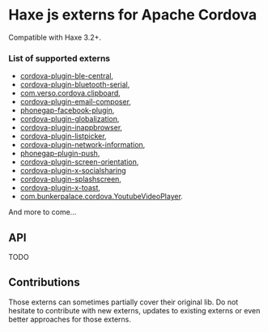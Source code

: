 # Haxe js externs for Apache Cordova

Compatible with Haxe 3.2+.

### List of supported externs

* [cordova-plugin-ble-central](https://github.com/don/cordova-plugin-ble-central),
* [cordova-plugin-bluetooth-serial](https://github.com/don/BluetoothSerial),
* [com.verso.cordova.clipboard](https://github.com/VersoSolutions/CordovaClipboard),
* [cordova-plugin-email-composer](https://github.com/katzer/cordova-plugin-email-composer.git),
* [phonegap-facebook-plugin](https://github.com/Wizcorp/phonegap-facebook-plugin),
* [cordova-plugin-globalization](https://github.com/apache/cordova-plugin-globalization),
* [cordova-plugin-inappbrowser](https://github.com/apache/cordova-plugin-inappbrowser),
* [cordova-plugin-listpicker](https://github.com/roberthovhannisyan/PhoneGap-Plugin-ListPicker),
* [cordova-plugin-network-information](https://github.com/apache/cordova-plugin-network-information),
* [phonegap-plugin-push](https://github.com/phonegap/phonegap-plugin-push),
* [cordova-plugin-screen-orientation](https://github.com/gbenvenuti/cordova-plugin-screen-orientation),
* [cordova-plugin-x-socialsharing](https://github.com/EddyVerbruggen/SocialSharing-PhoneGap-Plugin)
* [cordova-plugin-splashscreen](https://github.com/apache/cordova-plugin-splashscreen),
* [cordova-plugin-x-toast](https://github.com/EddyVerbruggen/Toast-PhoneGap-Plugin),
* [com.bunkerpalace.cordova.YoutubeVideoPlayer](https://github.com/Glitchbone/CordovaYoutubeVideoPlayer).

And more to come...

## API

TODO

## Contributions

Those externs can sometimes partially cover their original lib. Do not hesitate to contribute with new externs, updates to existing externs or even better approaches for those externs.
